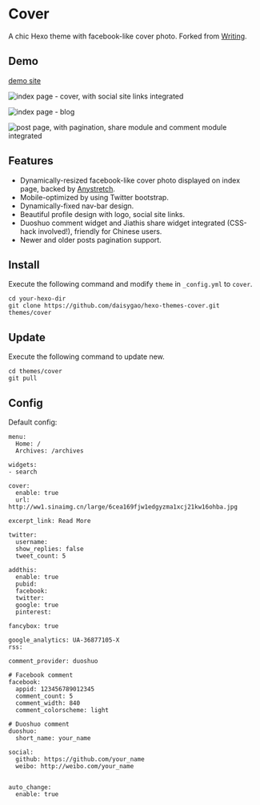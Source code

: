 # Cover

A chic Hexo theme with facebook-like cover photo. Forked from [Writing](https://github.com/yunlzheng/hexo-themes-writing).

## Demo

[demo site](daisygao.com)

![index page - cover, with social site links integrated](http://ww2.sinaimg.cn/large/6cea169fjw1edhzrl42srj21400jnk2r.jpg)

![index page - blog](http://ww1.sinaimg.cn/large/6cea169fjw1edhzsngsyjj213l0jmtbu.jpg)

![post page, with pagination, share module and comment module integrated](http://ww1.sinaimg.cn/large/6cea169fjw1edhzude2koj21400jn40v.jpg)

## Features
  - Dynamically-resized facebook-like cover photo displayed on index page, backed by [Anystretch](https://github.com/danmillar/jquery-anystretch).  
  - Mobile-optimized by using Twitter bootstrap.
  - Dynamically-fixed nav-bar design.
  - Beautiful profile design with logo, social site links.
  - Duoshuo comment widget and Jiathis share widget integrated (CSS-hack involved!), friendly for Chinese users.
  - Newer and older posts pagination support.

## Install

Execute the following command and modify `theme` in `_config.yml` to `cover`.

```
cd your-hexo-dir
git clone https://github.com/daisygao/hexo-themes-cover.git themes/cover
```

## Update

Execute the following command to update new.

```
cd themes/cover
git pull
```

## Config

Default config:

```
menu:
  Home: /
  Archives: /archives

widgets:
- search

cover:
  enable: true
  url: http://ww1.sinaimg.cn/large/6cea169fjw1edgyzma1xcj21kw16ohba.jpg
   
excerpt_link: Read More

twitter:
  username:
  show_replies: false
  tweet_count: 5

addthis:
  enable: true
  pubid:
  facebook:
  twitter:
  google: true
  pinterest:

fancybox: true

google_analytics: UA-36877105-X
rss:

comment_provider: duoshuo

# Facebook comment
facebook:
  appid: 123456789012345
  comment_count: 5
  comment_width: 840
  comment_colorscheme: light

# Duoshuo comment
duoshuo:
  short_name: your_name

social:
  github: https://github.com/your_name
  weibo: http://weibo.com/your_name


auto_change:
  enable: true

```
